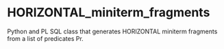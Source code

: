 # HORIZONTAL_miniterm_fragments
Python and PL SQL class that generates HORIZONTAL miniterm fragments from a list of predicates Pr.
